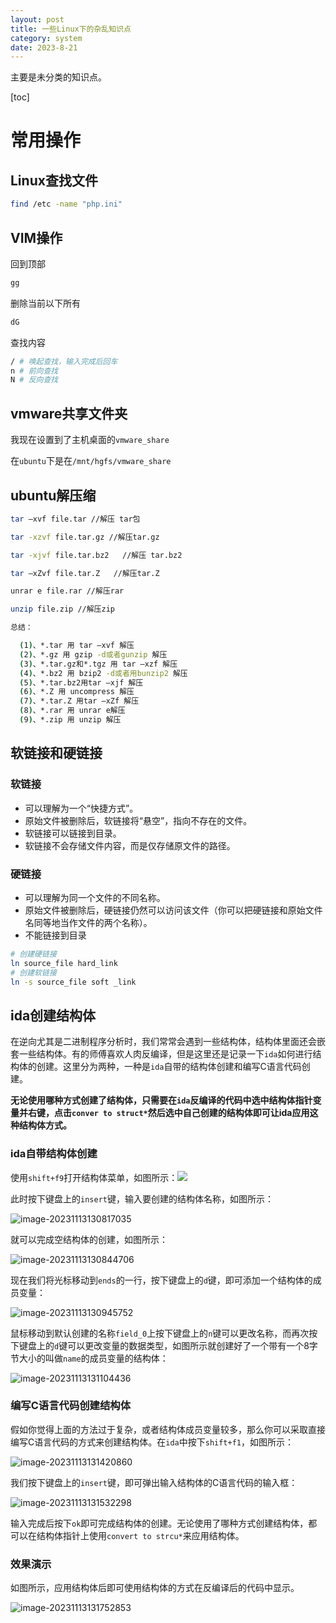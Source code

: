 ```yaml
---
layout: post
title: 一些Linux下的杂乱知识点
category: system
date: 2023-8-21
---
```

主要是未分类的知识点。
<!-- more -->
[toc]

# 常用操作

## Linux查找文件

```bash
find /etc -name "php.ini"
```

## VIM操作

回到顶部

```bash
gg
```

删除当前以下所有

```bash
dG
```

查找内容

```bash
/ # 唤起查找，输入完成后回车
n # 前向查找
N # 反向查找
```

## vmware共享文件夹

我现在设置到了主机桌面的`vmware_share`

在`ubuntu`下是在`/mnt/hgfs/vmware_share`

## ubuntu解压缩

```bash
tar –xvf file.tar //解压 tar包

tar -xzvf file.tar.gz //解压tar.gz

tar -xjvf file.tar.bz2   //解压 tar.bz2

tar –xZvf file.tar.Z   //解压tar.Z

unrar e file.rar //解压rar

unzip file.zip //解压zip

总结：

  (1)、*.tar 用 tar –xvf 解压
  (2)、*.gz 用 gzip -d或者gunzip 解压
  (3)、*.tar.gz和*.tgz 用 tar –xzf 解压
  (4)、*.bz2 用 bzip2 -d或者用bunzip2 解压
  (5)、*.tar.bz2用tar –xjf 解压
  (6)、*.Z 用 uncompress 解压
  (7)、*.tar.Z 用tar –xZf 解压
  (8)、*.rar 用 unrar e解压
  (9)、*.zip 用 unzip 解压
```

## 软链接和硬链接

### 软链接

- 可以理解为一个“快捷方式”。
- 原始文件被删除后，软链接将“悬空”，指向不存在的文件。
- 软链接可以链接到目录。
- 软链接不会存储文件内容，而是仅存储原文件的路径。

### 硬链接

- 可以理解为同一个文件的不同名称。
- 原始文件被删除后，硬链接仍然可以访问该文件（你可以把硬链接和原始文件名同等地当作文件的两个名称）。
- 不能链接到目录

```bash
# 创建硬链接
ln source_file hard_link
# 创建软链接
ln -s source_file soft _link
```

## ida创建结构体

在逆向尤其是二进制程序分析时，我们常常会遇到一些结构体，结构体里面还会嵌套一些结构体。有的师傅喜欢人肉反编译，但是这里还是记录一下`ida`如何进行结构体的创建。这里分为两种，一种是`ida`自带的结构体创建和编写C语言代码创建。

**无论使用哪种方式创建了结构体，只需要在`ida`反编译的代码中选中结构体指针变量并右键，点击`conver to struct*`然后选中自己创建的结构体即可让ida应用这种结构体方式。**

### ida自带结构体创建

使用`shift+f9`打开结构体菜单，如图所示：![](https://ltfallpics.oss-cn-hangzhou.aliyuncs.com/images/202311131305716.png)

此时按下键盘上的`insert`键，输入要创建的结构体名称，如图所示：

![image-20231113130817035](https://ltfallpics.oss-cn-hangzhou.aliyuncs.com/images/202311131308083.png)

就可以完成空结构体的创建，如图所示：

![image-20231113130844706](https://ltfallpics.oss-cn-hangzhou.aliyuncs.com/images/202311131308741.png)

现在我们将光标移动到`ends`的一行，按下键盘上的`d`键，即可添加一个结构体的成员变量：

![image-20231113130945752](https://ltfallpics.oss-cn-hangzhou.aliyuncs.com/images/202311131309786.png)

鼠标移动到默认创建的名称`field_0`上按下键盘上的`n`键可以更改名称，而再次按下键盘上的`d`键可以更改变量的数据类型，如图所示就创建好了一个带有一个8字节大小的叫做`name`的成员变量的结构体：

![image-20231113131104436](https://ltfallpics.oss-cn-hangzhou.aliyuncs.com/images/202311131311471.png)

### 编写C语言代码创建结构体

假如你觉得上面的方法过于复杂，或者结构体成员变量较多，那么你可以采取直接编写C语言代码的方式来创建结构体。在`ida`中按下`shift+f1`，如图所示：

![image-20231113131420860](https://ltfallpics.oss-cn-hangzhou.aliyuncs.com/images/202311131314895.png)

我们按下键盘上的`insert`键，即可弹出输入结构体的C语言代码的输入框：

![image-20231113131532298](https://ltfallpics.oss-cn-hangzhou.aliyuncs.com/images/202311131315342.png)

输入完成后按下`ok`即可完成结构体的创建。无论使用了哪种方式创建结构体，都可以在结构体指针上使用`convert to strcu*`来应用结构体。

### 效果演示

如图所示，应用结构体后即可使用结构体的方式在反编译后的代码中显示。

![image-20231113131752853](https://ltfallpics.oss-cn-hangzhou.aliyuncs.com/images/202311131317899.png)
